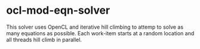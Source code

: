ocl-mod-eqn-solver
==================

This solver uses OpenCL and iterative hill climbing to attemp to solve as many equations as possible. Each work-item starts at a random location and all threads hill climb in parallel.
